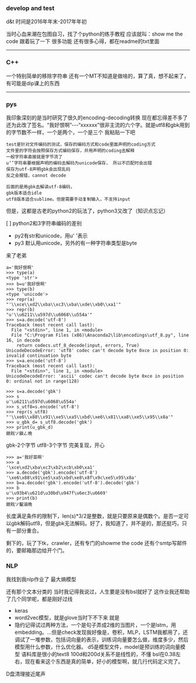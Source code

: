### develop and test
d&t
时间是2016年年末-2017年年初

当时心血来潮在包图自习，找了个python的练手教程
应该就叫：show me the code
跟着玩了一下
很多功能
还有很多心得，都在readme的txt里面

---
### C++
一个特别简单的移除字符串
还有一个MT不知道是做啥的，算了真，想不起来了，有可能是dip课上的东西

---
### pys
我印象深刻的是当时研究了很久的encoding-decoding转换
现在都忘得差不多了
还为此改了签名。“我好恨啊”---“xxxxxx”很非主流的六个字。就是utf8和gbk用到的字节数不一样，一个是两个，一个是三个
我粘贴一下吧
```
test是针对文件编码的测试，保存的编码方式和code里面声明的coding方式
文件里的字符会按照保存方式编码保存，并用声明的coding去解释
一般字符串直接就是字节流了
u‘’字符串要根据声明的编码去解码为unicode保存， 所以不匹配时会出错
保存为utf-8声明gbk会出现乱码
反之会报错，cannot decode

后面的是用gbk去解读utf-8编码，
gbk版本适合idle
utf8版本适合sublime。但是需要手动复制输入，不支持input
```
但是，这都是古老的python2的玩法了，python3又改了（知识点忘记）

 [ ] python2和3字符串编码的差别 
 - py2有str和unicode，用u' '表示
- py3 默认用unicode，另外的有一种字符串类型是byte

来了老弟
```
a='我好恨啊'
>>> type(a)
<type 'str'>
>>> b=u'我好恨啊'
>>> type(b)
<type 'unicode'>
>>> repr(a)
"'\\xce\\xd2\\xba\\xc3\\xba\\xde\\xb0\\xa1'"
>>> repr(b)
"u'\\u6211\\u597d\\u6068\\u554a'"
>>> s=a.decode('utf-8')
Traceback (most recent call last):
  File "<stdin>", line 1, in <module>
  File "C:\Program Files (x86)\Anaconda2\lib\encodings\utf_8.py", line 16, in decode
    return codecs.utf_8_decode(input, errors, True)
UnicodeDecodeError: 'utf8' codec can't decode byte 0xce in position 0: invalid continuation byte
>>> s=a.encode('utf-8')
Traceback (most recent call last):
  File "<stdin>", line 1, in <module>
UnicodeDecodeError: 'ascii' codec can't decode byte 0xce in position 0: ordinal not in range(128)

>>> s=a.decode('gbk')
>>> s
u'\u6211\u597d\u6068\u554a'
>>> s_utf8=s.encode('utf-8')
>>> repr(s_utf8)
"'\\xe6\\x88\\x91\\xe5\\xa5\\xbd\\xe6\\x81\\xa8\\xe5\\x95\\x8a'"
>>> u_gbk_d= s_utf8.decode('gbk')
>>> print(u_gbk_d)
鎴戝ソ鎭ㄥ晩
```
gbk-2个字节
utf8-3个字节
完美复现，开心
```
>>> a='我好菜啊'
>>> a
'\xce\xd2\xba\xc3\xb2\xcb\xb0\xa1'
>>> a.decode('gbk').encode('utf-8')
'\xe6\x88\x91\xe5\xa5\xbd\xe8\x8f\x9c\xe5\x95\x8a'
>>> b=a.decode('gbk').encode('utf-8').decode('gbk')
>>> b
u'\u93b4\u621d\u30bd\u947f\u6ec3\u6669'
>>> print(b)
鎴戝ソ鑿滃晩
```
长度满足条件的限制下，len(s)*3/2是整数，就是只要原来是偶数个。是否一定可以gbk解码utf8，但是gbk无法解码。好了，我知道了，并不是的，那还挺巧，只有一部分重合。

剩下的，玩了下tk，crawler，还有专门的showme the code
还有个smtp写邮件的，要邮箱那边给开个门。

### NLP
我找到我nlp作业了
最大熵模型

还有那个文本分类的
当时我记得我说过，人生要是没有bsl就好了
这作业我还帮助了几个同学呢，都是刚好过线

- keras
- word2vec模型，就是glove当时下不下来
就是
- 隐约记得试过两种方法，一个是句子弄成2维的当图片，一个是lstm，用embedding。...但是check发现我好像是，卷积，MLP，LSTM我都用了，还
调试了一堆参数，包括词向量的表示，训练词向量要怎么做，维度多少，然后模型用什么参数，什么优化器。
d5是模型文件，model是预训练的词向量模型
语料库是很小的text8
100d和200d关系不是线性的，不懂
bsl在0.38左右，现在看来这个东西是真的简单，好小的模型啊，就几行代码定义完了。


D盘清理接近尾声


